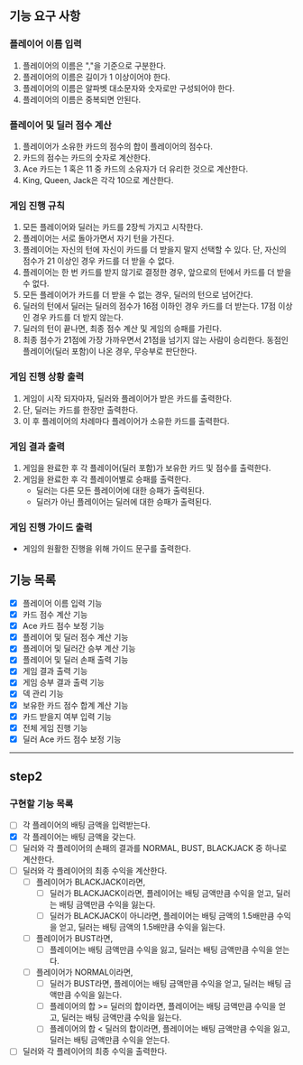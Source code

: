 ## 기능 요구 사항

### 플레이어 이름 입력

1. 플레이어의 이름은 ","을 기준으로 구분한다.
2. 플레이어의 이름은 길이가 1 이상이어야 한다.
3. 플레이어의 이름은 알파벳 대소문자와 숫자로만 구성되어야 한다.
4. 플레이어의 이름은 중복되면 안된다.

### 플레이어 및 딜러 점수 계산

1. 플레이어가 소유한 카드의 점수의 합이 플레이어의 점수다.
2. 카드의 점수는 카드의 숫자로 계산한다.
3. Ace 카드는 1 혹은 11 중 카드의 소유자가 더 유리한 것으로 계산한다.
4. King, Queen, Jack은 각각 10으로 계산한다.

### 게임 진행 규칙

1. 모든 플레이어와 딜러는 카드를 2장씩 가지고 시작한다.
2. 플레이어는 서로 돌아가면서 자기 턴을 가진다.
3. 플레이어는 자신의 턴에 자신이 카드를 더 받을지 말지 선택할 수 있다. 단, 자신의 점수가 21 이상인 경우 카드를 더 받을 수 없다.
4. 플레이어는 한 번 카드를 받지 않기로 결정한 경우, 앞으로의 턴에서 카드를 더 받을 수 없다.
5. 모든 플레이어가 카드를 더 받을 수 없는 경우, 딜러의 턴으로 넘어간다.
6. 딜러의 턴에서 딜러는 딜러의 점수가 16점 이하인 경우 카드를 더 받는다. 17점 이상인 경우 카드를 더 받지 않는다.
7. 딜러의 턴이 끝나면, 최종 점수 계산 및 게임의 승패를 가린다.
8. 최종 점수가 21점에 가장 가까우면서 21점을 넘기지 않는 사람이 승리한다. 동점인 플레이어(딜러 포함)이 나온 경우, 무승부로 판단한다.

### 게임 진행 상황 출력

1. 게임이 시작 되자마자, 딜러와 플레이어가 받은 카드를 출력한다.
2. 단, 딜러는 카드를 한장만 출력한다.
3. 이 후 플레이어의 차례마다 플레이어가 소유한 카드를 출력한다.

### 게임 결과 출력

1. 게임을 완료한 후 각 플레이어(딜러 포함)가 보유한 카드 및 점수를 출력한다.
2. 게임을 완료한 후 각 플레이어별로 승패를 출력한다.
    - 딜러는 다른 모든 플레이어에 대한 승패가 출력된다.
    - 딜러가 아닌 플레이어는 딜러에 대한 승패가 출력된다.

### 게임 진행 가이드 출력

- 게임의 원활한 진행을 위해 가이드 문구를 출력한다.

## 기능 목록

- [x] 플레이어 이름 입력 기능
- [x] 카드 점수 계산 기능
- [x] Ace 카드 점수 보정 기능
- [x] 플레이어 및 딜러 점수 계산 기능
- [x] 플레이어 및 딜러간 승부 계산 기능
- [x] 플레이어 및 딜러 손패 출력 기능
- [x] 게임 결과 출력 기능
- [x] 게임 승부 결과 출력 기능
- [x] 덱 관리 기능
- [x] 보유한 카드 점수 합계 계산 기능
- [x] 카드 받을지 여부 입력 기능
- [x] 전체 게임 진행 기능
- [x] 딜러 Ace 카드 점수 보정 기능

---

## step2

### 구현할 기능 목록

- [ ] 각 플레이어의 배팅 금액을 입력받는다.
- [x] 각 플레이어는 배팅 금액을 갖는다.
- [ ] 딜러와 각 플레이어의 손패의 결과를 NORMAL, BUST, BLACKJACK 중 하나로 계산한다.
- [ ] 딜러와 각 플레이어의 최종 수익을 계산한다.
  - [ ] 플레이어가 BLACKJACK이라면,
    - [ ] 딜러가 BLACKJACK이라면, 플레이어는 배팅 금액만큼 수익을 얻고, 딜러는 배팅 금액만큼 수익을 잃는다.
    - [ ] 딜러가 BLACKJACK이 아니라면, 플레이어는 배팅 금액의 1.5배만큼 수익을 얻고, 딜러는 배팅 금액의 1.5배만큼 수익을 잃는다.
  - [ ] 플레이어가 BUST라면,
    - [ ] 플레이어는 배팅 금액만큼 수익을 잃고, 딜러는 배팅 금액만큼 수익을 얻는다.
  - [ ] 플레이어가 NORMAL이라면,
    - [ ] 딜러가 BUST라면, 플레이어는 배팅 금액만큼 수익을 얻고, 딜러는 배팅 금액만큼 수익을 잃는다.
    - [ ] 플레이어의 합 >= 딜러의 합이라면, 플레이어는 배팅 금액만큼 수익을 얻고, 딜러는 배팅 금액만큼 수익을 잃는다.
    - [ ] 플레이어의 합 < 딜러의 합이라면, 플레이어는 배팅 금액만큼 수익을 잃고, 딜러는 배팅 금액만큼 수익을 얻는다.
- [ ] 딜러와 각 플레이어의 최종 수익을 출력한다.
